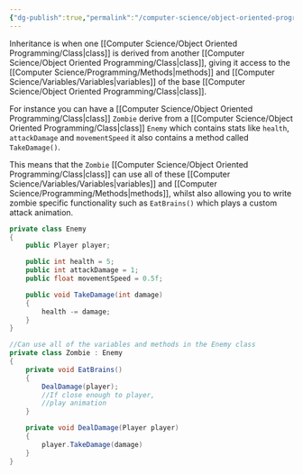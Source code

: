 ```yaml
---
{"dg-publish":true,"permalink":"/computer-science/object-oriented-programming/inheritance/","tags":["unfinished","beginner","intermediate"]}
---
```


Inheritance is when one [[Computer Science/Object Oriented Programming/Class\|class]] is derived from another [[Computer Science/Object Oriented Programming/Class\|class]], giving it access to the [[Computer Science/Programming/Methods\|methods]] and [[Computer Science/Variables/Variables\|variables]] of the base [[Computer Science/Object Oriented Programming/Class\|class]].

For instance you can have a [[Computer Science/Object Oriented Programming/Class\|class]] `Zombie` derive from a [[Computer Science/Object Oriented Programming/Class\|class]] `Enemy` which contains stats like `health`, `attackDamage` and `movementSpeed` it also contains a method called `TakeDamage()`.

This means that the `Zombie` [[Computer Science/Object Oriented Programming/Class\|class]] can use all of these [[Computer Science/Variables/Variables\|variables]] and [[Computer Science/Programming/Methods\|methods]], whilst also allowing you to write zombie specific functionality such as `EatBrains()` which plays a custom attack animation.

```csharp
private class Enemy
{
	public Player player;

	public int health = 5;
	public int attackDamage = 1;
	public float movementSpeed = 0.5f;

	public void TakeDamage(int damage)
	{
		health -= damage;
	}
}

//Can use all of the variables and methods in the Enemy class
private class Zombie : Enemy
{
	private void EatBrains()
	{
		DealDamage(player);
		//If close enough to player,
		//play animation
	}

	private void DealDamage(Player player)
	{
		player.TakeDamage(damage)
	}
}
```
